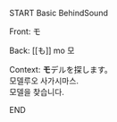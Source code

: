 START
Basic BehindSound

Front:
モ


Back:
[[も]] mo 모


Context:
**モ**デルを探します。  
모델루오 사가시마스.  
모델을 찾습니다.  

<!--ID: 1746758285921-->
END